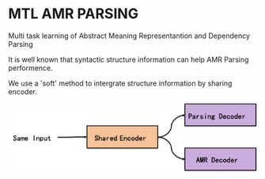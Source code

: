 # MTL AMR PARSING

Multi task learning of Abstract Meaning Representantion and Dependency Parsing

It is well known that syntactic structure information can help AMR Parsing performence.

We use a 'soft' method to intergrate structure information by sharing encoder.

![pic](https://github.com/Woooooody/MTL_AMR_PARSING/blob/master/data/%E5%9B%BE%E7%89%87%201.png)
